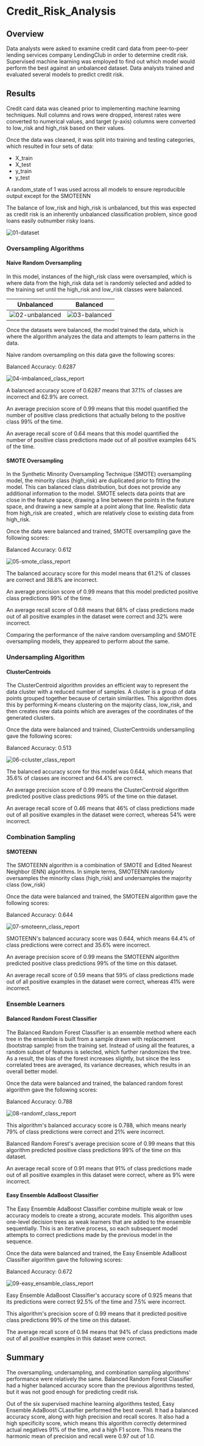 # Credit_Risk_Analysis

## Overview
Data analysts were asked to examine credit card data from peer-to-peer lending services company LendingClub in order to determine credit risk. Supervised machine learning was employed to find out which model would perform the best against an unbalanced dataset. Data analysts trained and evaluated several models to predict credit risk. 

## Results
Credit card data was cleaned prior to implementing machine learning techniques.  Null columns and rows were dropped, interest rates were converted to numerical values, and target (y-axis) columns were converted to low_risk and high_risk based on their values.

Once the data was cleaned, it was split into training and testing categories, which resulted in four sets of data:
- X_train
- X_test
- y_train
- y_test

A random_state of 1 was used across all models to ensure reproducible output except for the SMOTEENN

The balance of low_risk and high_risk is unbalanced, but this was expected as credit risk is an inherently unbalanced classification problem, since good loans easily outnumber risky loans.

![01-dataset]()

### Oversampling Algorithms
#### Naive Random Oversampling
In this model, instances of the high_risk class were oversampled, which is where data from the high_risk data set is randomly selected and added to the training set until the high_risk and low_risk classes were balanced.

Unbalanced                |  Balanced
:------------------------:|:-------------------------:
![02-unbalanced]()|![03-balanced]()

Once the datasets were balanced, the model trained the data, which is where the algorithm analyzes the data and attempts to learn patterns in the data.

Naive random oversampling on this data gave the following scores:

Balanced Accuracy: 0.6287

![04-imbalanced_class_report]()

A balanced accuracy score of 0.6287 means that 37.1% of classes are incorrect and 62.9% are correct.

An average precision score of 0.99 means that this model quantified the number of positive class predictions that actually belong to the positive class 99% of the time.

An average recall score of 0.64 means that this model quantified the number of positive class predictions made out of all positive examples 64% of the time.


#### SMOTE Oversampling
In the Synthetic Minority Oversampling Technique (SMOTE) oversampling model, the minority class (high_risk) are duplicated prior to fitting the model.  This can balanced class distribution, but does not provide any additional information to the model.  SMOTE selects data points that are close in the feature space, drawing a line between the points in the feature space, and drawing a new sample at a point along that line.  Realistic data from high_risk are created , which are relatively close to existing data from high_risk.

Once the data were balanced and trained, SMOTE oversampling gave the following scores:

Balanced Accuracy: 0.612

![05-smote_class_report]()

The balanced accuracy score for this model means that 61.2% of classes are correct and 38.8% are incorrect.

An average precision score of 0.99 means that this model predicted positive class predictions 99% of the time.

An average recall score of 0.68 means that 68% of class predictions made out of all positive examples in the dataset were correct and 32% were incorrect.

Comparing the performance of the naive random oversampling and SMOTE oversampling models, they appeared to perform about the same.


### Undersampling Algorithm
#### ClusterCentroids
The ClusterCentroid algorithm provides an efficient way to represent the data cluster with a reduced number of samples.  A cluster is a group of data points grouped together because of certain similarities.  This algorithm does this by performing K-means clustering on the majority class, low_risk, and then creates new data points which are averages of the coordinates of the generated clusters.

Once the data were balanced and trained, ClusterCentroids undersampling gave the following scores:

Balanced Accuracy: 0.513

![06-ccluster_class_report]()

The balanced accuracy score for this model was 0.644, which means that 35.6% of classes are incorrect and 64.4% are correct.

An average precision score of 0.99 means the ClusterCentroid algorithm predicted positive class predictions 99% of the time on thie dataset.

An average recall score of 0.46 means that 46% of class predictions made out of all positive examples in the dataset were correct, whereas 54% were incorrect.


### Combination Sampling
#### SMOTEENN
The SMOTEENN algorithm is a combination of SMOTE and Edited Nearest Neighbor (ENN) algorithms.  In simple terms, SMOTEENN randomly oversamples the minority class (high_risk) and undersamples the majority class (low_risk) 

Once the data were balanced and trained, the SMOTEEN algorithm gave the following scores:

Balanced Accuracy: 0.644

![07-smoteenn_class_report]()

SMOTEENN's balanced accuracy score was 0.644, which means 64.4% of class predictions were correct and 35.6% were incorrect.

An average precision score of 0.99 means the SMOTEENN algorithm predicted positive class predictions 99% of the time on this dataset.

An average recall score of 0.59 means that 59% of class predictions made out of all positive examples in the dataset were correct, whereas 41% were incorrect.


### Ensemble Learners
#### Balanced Random Forest Classifier
The Balanced Random Forest Classifier is an ensemble method where each tree in the ensemble is built from a sample drawn with replacement (bootstrap sample) from the training set. Instead of using all the features, a random subset of features is selected,  which further randomizes the tree.  As a result, the bias of the forest increases slightly, but since the less correlated trees are averaged, its variance decreases, which results in an overall better model.

Once the data were balanced and trained, the balanced random forest algorithm gave the following scores:

Balanced Accuracy: 0.788

![08-randomf_class_report]()

This algorithm's balanced accuracy score is 0.788, which means nearly 79% of class predictions were correct and 21% were incorrect.

Balanced Random Forest's average precision score of 0.99 means that this algorithm predicted positive class predictions 99% of the time on this dataset.

An average recall score of 0.91 means that 91% of class predictions made out of all positive examples in this dataset were correct, where as 9% were incorrect.


#### Easy Ensemble AdaBoost Classifier
The Easy Ensemble AdaBoost Classifier combine multiple weak or low accuracy models to create a strong, accurate models.  This algorithm uses one-level decision trees as weak learners that are added to the ensemble sequentially.  This is an iterative process, so each subsequent model attempts to correct predictions made by the previous model in the sequence.

Once the data were balanced and trained, the Easy Ensemble AdaBoost Classifier algorithm gave the following scores:

Balanced Accuracy: 0.672

![09-easy_ensamble_class_report]()

Easy Ensemble AdaBoost Classifier's accuracy score of 0.925 means that its predictions were correct 92.5% of the time and 7.5% were incorrect.

This algorithm's precision score of 0.99 means that it predicted positive class predictions 99% of the time on this dataset.

The average recall score of 0.94 means that 94% of class predictions made out of all positive examples in this dataset were correct.  


## Summary
The oversampling, undersampling, and combination sampling algorithms' performance were relatively the same. Balanced Random Forest Classifier had a higher balanced accuracy score than the previous algorithms tested, but it was not good enough for predicting credit risk.

Out of the six supervised machine learning algorithms tested, Easy Ensemble AdaBoost CLassifier performed the best overall.  It had a balanced accuracy score, along with high precision and recall scores.  It also had a high specificity score, which means this algorithm correctly determined actual negatives 91% of the time, and a high F1 score.  This means the harmonic mean of precision and recall were 0.97 out of 1.0.
